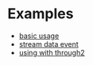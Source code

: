 # Examples

- [basic usage](basic-usage.js)
- [stream data event](data-event.js)
- [using with through2](through.js)
